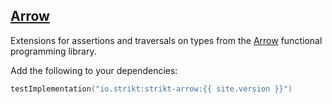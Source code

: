 ---
---

## [Arrow]({{page.link}})

Extensions for assertions and traversals on types from the [Arrow](https://arrow-kt.io/) functional programming library.

Add the following to your dependencies:

```kotlin
testImplementation("io.strikt:strikt-arrow:{{ site.version }}")
```
